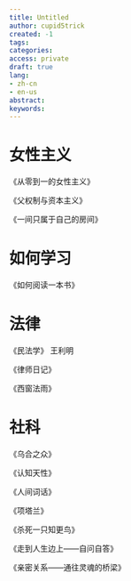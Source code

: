 ```yaml
---
title: Untitled
author: cupid5trick
created: -1
tags: 
categories: 
access: private
draft: true
lang:
- zh-cn
- en-us
abstract:
keywords:
---
```


# 女性主义

《从零到一的女性主义》

《父权制与资本主义》

《一间只属于自己的房间》

# 如何学习

《如何阅读一本书》

# 法律

《民法学》 王利明

《律师日记》

《西窗法雨》

# 社科

《乌合之众》

《认知天性》

《人间词话》

《项塔兰》

《杀死一只知更鸟》

《走到人生边上——自问自答》

《亲密关系——通往灵魂的桥梁》
